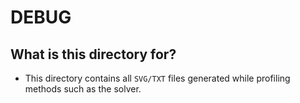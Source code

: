 # DEBUG

## What is this directory for?
* This directory contains all `SVG/TXT` files generated while profiling methods such as the solver.